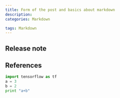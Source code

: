 ```yaml
---
title: Form of the post and basics about markdown
description:
categories: Markdown

tags: Markdown
---
```

## Release note

## References


``` python
import tensorflow as tf
a = 3
b = 2
print "a+b"
```